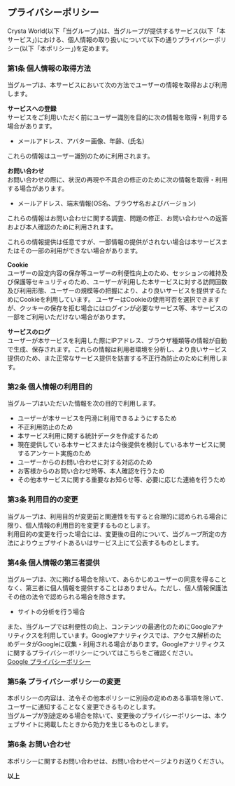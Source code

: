 ## プライバシーポリシー
Crysta World(以下「当グループ」)は、当グループが提供するサービス(以下「本サービス」)における、個人情報の取り扱いについて以下の通りプライバシーポリシー(以下「本ポリシー」)を定めます。

### 第1条 個人情報の取得方法
当グループは、本サービスにおいて次の方法でユーザーの情報を取得および利用します。  

**サービスへの登録**  
サービスをご利用いただく前にユーザー識別を目的に次の情報を取得・利用する場合があります。  
- メールアドレス、アバター画像、年齢、(氏名)  

これらの情報はユーザー識別のために利用されます。

**お問い合わせ**  
お問い合わせの際に、状況の再現や不具合の修正のために次の情報を取得・利用する場合があります。  
- メールアドレス、端末情報(OS名、ブラウザ名およびバージョン)  

これらの情報はお問い合わせに関する調査、問題の修正、お問い合わせへの返答および本人確認のために利用されます。

これらの情報提供は任意ですが、一部情報の提供がされない場合は本サービスまたはその一部の利用ができない場合があります。

**Cookie**  
ユーザーの設定内容の保存等ユーザーの利便性向上のため、セッションの維持及び保護等セキュリティのため、ユーザーが利用した本サービスに対する訪問回数及び利用形態、ユーザーの規模等の把握により、より良いサービスを提供するためにCookieを利用しています。
ユーザーはCookieの使用可否を選択できますが、クッキーの保存を拒む場合にはログインが必要なサービス等、本サービスの一部をご利用いただけない場合があります。

**サービスのログ**  
ユーザーが本サービスを利用した際にIPアドレス、ブラウザ種類等の情報が自動で生成、保存されます。これらの情報は利用者環境を分析し、より良いサービス提供のため、また正常なサービス提供を妨害する不正行為防止のために利用します。


### 第2条 個人情報の利用目的
当グループはいただいた情報を次の目的で利用します。
- ユーザーが本サービスを円滑に利用できるようにするため
- 不正利用防止のため
- 本サービス利用に関する統計データを作成するため
- 現在提供している本サービスまたは今後提供を検討している本サービスに関するアンケート実施のため
- ユーザーからのお問い合わせに対する対応のため
- お客様からのお問い合わせ時等、本人確認を行うため
- その他本サービスに関する重要なお知らせ等、必要に応じた連絡を行うため

### 第3条 利用目的の変更
当グループは、利用目的が変更前と関連性を有すると合理的に認められる場合に限り、個人情報の利用目的を変更するものとします。  
利用目的の変更を行った場合には、変更後の目的について、当グループ所定の方法によりウェブサイトあるいはサービス上にて公表するものとします。

### 第4条 個人情報の第三者提供
当グループは、次に掲げる場合を除いて、あらかじめユーザーの同意を得ることなく、第三者に個人情報を提供することはありません。ただし、個人情報保護法その他の法令で認められる場合を除きます。 
- サイトの分析を行う場合
 
また、当グループでは利便性の向上、コンテンツの最適化のためにGoogleアナリティクスを利用しています。Googleアナリティクスでは、アクセス解析のためデータがGoogleに収集・利用される場合があります。Googleアナリティクスに関するプライバシーポリシーについてはこちらをご確認ください。  
[Google プライバシーポリシー](https://www.google.com/policies/privacy/partners/)

### 第5条 プライバシーポリシーの変更
本ポリシーの内容は、法令その他本ポリシーに別段の定めのある事項を除いて、ユーザーに通知することなく変更できるものとします。  
当グループが別途定める場合を除いて、変更後のプライバシーポリシーは、本ウェブサイトに掲載したときから効力を生じるものとします。

### 第6条 お問い合わせ
本ポリシーに関するお問い合わせは、お問い合わせページよりお送りください。  
  
**以上**